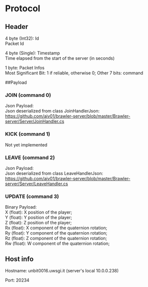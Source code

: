 # Protocol

## Header  
4 byte (Int32): Id  
	Packet Id

4 byte (Single): Timestamp  
	Time elapsed from the start of the server (in seconds)

1 byte: Packet Infos  
	Most Significant Bit: 1 if reliable, otherwise 0; 
	Other 7 bits: command

##Payload

### JOIN (command 0)
Json Payload:  
	Json deserialized from class JoinHandlerJson: https://github.com/aiv01/brawler-server/blob/master/Brawler-server/Server/JoinHandler.cs

### KICK (command 1)
Not yet implemented

### LEAVE (command 2)
Json Payload:  
	Json deserialized from class LeaveHandlerJson: https://github.com/aiv01/brawler-server/blob/master/Brawler-server/Server/LeaveHandler.cs

### UPDATE (command 3)
Binary Payload:  
	X (float): X position of the player;  
	Y (float): Y position of the player;  
	Z (float): Z position of the player;  
	Rx (float): X component of the quaternion rotation;  
	Ry (float): Y component of the quaternion rotation;  
	Rz (float): Z component of the quaternion rotation;  
	Rw (float): W component of the quaternion rotation;  

## Host info
Hostname: unbit0016.uwsgi.it (server's local 10.0.0.238)

Port: 20234
